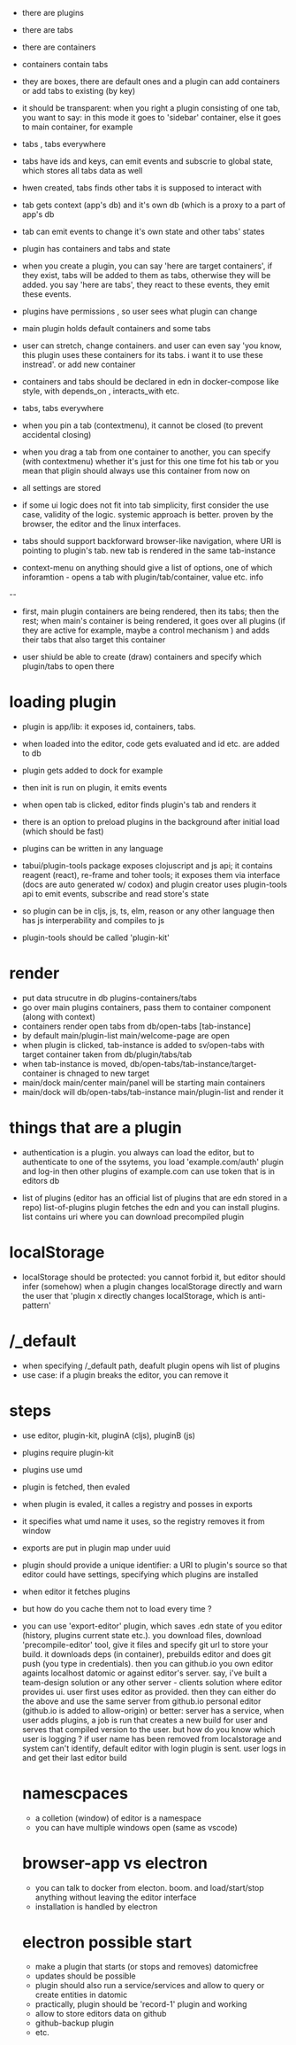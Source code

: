 
* there are plugins
* there are tabs
* there are containers

* containers contain tabs
* they are boxes, there are default ones and a plugin can add containers or add tabs to existing (by key)
* it should be transparent: when you right a plugin consisting of one tab, you want to say: in this mode it goes to 'sidebar' container, else it goes to main container, for example

* tabs , tabs everywhere
* tabs have ids and keys, can emit events and subscrie to global state, which stores all tabs data as well
* hwen created, tabs finds other tabs it is supposed to interact with
* tab gets context (app's db) and it's own db (which is a proxy to a part of app's db
* tab can emit events to change it's own state and other tabs' states

* plugin has containers and tabs and state
* when you create  a plugin, you can say 'here are target containers', if they exist, tabs will be added to them as tabs,
otherwise they will be added. you say 'here are tabs', they react to these events, they emit these events.
* plugins have permissions , so user sees what plugin can change

* main plugin holds default containers and some tabs

* user can stretch, change containers. and user can even say  'you know, this plugin uses these containers for its tabs. i want it to use these instread'. or add new container

* containers and tabs should be declared in edn in docker-compose like style, with depends_on , interacts_with etc.

* tabs, tabs everywhere

* when you pin a tab (contextmenu), it cannot be closed (to prevent accidental closing)
* when you drag a tab from one container to another, you can specify (with contextmenu) whether it's just for this one time fot his tab or you mean that pligin should always use this container from now on

* all settings are stored


* if some ui logic does not fit into tab simplicity, first consider the use case, validity of the logic. systemic approach is better. proven by the browser, the editor and the linux interfaces.

* tabs should support backforward browser-like navigation, where URI is pointing to plugin's tab. new tab is rendered in the same tab-instance

* context-menu on anything should give a list of options, one of which inforamtion - opens a tab with plugin/tab/container, value etc. info

--

* first, main plugin containers are being rendered, then its tabs; then the rest; when main's container is being rendered, it goes 
over all plugins (if they are active for example, maybe a control mechanism ) and adds their tabs that also target this container


* user shiuld be able to create (draw) containers and specify which plugin/tabs to open there 

# loading plugin 
* plugin is app/lib: it exposes id, containers, tabs.
* when loaded into the editor, code gets evaluated and id etc. are added to db
* plugin gets added to dock for example
* then init is run on plugin, it emits events
* when open tab is clicked, editor finds plugin's tab and renders it
* there is an option to preload plugins in the background after initial load (which should be fast)


* plugins can be written in any language
* tabui/plugin-tools package exposes clojuscript and js api; it contains reagent (react), re-frame and toher tools;
  it exposes them via interface (docs are auto generated w/ codox) and plugin creator uses plugin-tools api to emit events, subscribe and read store's state
* so plugin can be in cljs, js, ts, elm, reason or any other language then has js interperability and compiles to js
* plugin-tools should be called 'plugin-kit'


# render

* put data strucutre in db plugins-containers/tabs
* go over main plugins containers, pass them to container component (along with context)
* containers render open tabs from db/open-tabs [tab-instance]
* by default main/plugin-list main/welcome-page are open
* when plugin is clicked, tab-instance is added to sv/open-tabs with target container taken from db/plugin/tabs/tab 
* when tab-instance is moved, db/open-tabs/tab-instance/target-container is chnaged to new target
* main/dock main/center main/panel will be starting main containers
* main/dock will  db/open-tabs/tab-instance main/plugin-list and render it

# things that are a plugin

* authentication is a plugin. you always can load the editor, but to authenticate to one of the ssytems, you load 'example.com/auth' plugin and log-in
  then other plugins of example.com can use token that is in editors db

* list of plugins (editor has an official list of plugins that are edn stored in a repo)
  list-of-plugins plugin fetches the edn and you can install plugins.
  list contains uri where you can download precompiled plugin

# localStorage

* localStorage should be protected: you cannot forbid it, but editor should infer (somehow) when a plugin changes localStorage directly and warn the user that
  'plugin x directly changes localStorage, which is anti-pattern' 


# /_default

* when specifying /_default path, deafult plugin opens wih list of plugins
* use case: if a plugin breaks the editor, you can remove it


# steps

* use editor, plugin-kit, pluginA (cljs), pluginB (js) 
* plugins require plugin-kit
* plugins use umd 
* plugin is fetched, then evaled
* when plugin is evaled, it calles a registry and posses in exports
* it specifies what umd name it uses, so the registry removes it from window
* exports are put in plugin map under uuid
* plugin should provide a unique identifier: a URI to plugin's source
  so that editor could have settings, specifying which plugins are installed
* when editor it fetches plugins
* but how do you cache them not to load every time ?
* you can use 'export-editor' plugin, which saves .edn state of you editor (history, plugins current state etc.).
  you download files, download 'precompile-editor' tool, give it files and specify git url to store your build.
  it downloads deps (in container), prebuilds editor and does git push (you type in credentials).
  then you can github.io you own editor againts localhost datomic or against editor's server.
  say, i've built a team-design solution or any other server - clients solution where editor provides ui.
  user first uses editor as provided. then they can either do the above and use the same server from github.io personal editor (github.io is added to allow-origin)
  or better: server has a service, when user adds plugins, a job is run that creates a new build for user and serves that compiled version to the user.
  but how do you know which user is logging ? if user name has been removed from localstorage and system can't identify, default editor with login plugin is sent.
  user logs in and get their last editor build
  


  # namescpaces

  * a colletion (window) of editor is a namespace
  * you can have multiple windows open (same as vscode)


  # browser-app vs electron
    
    * you can talk to docker from electon. boom.
      and load/start/stop anything without leaving the editor interface
    * installation is handled by electron

  # electron possible start

    * make a plugin that starts (or stops and removes) datomicfree
    * updates should be possible
    * plugin should also run a service/services and allow to query or create entities in datomic
    * practically, plugin should be 'record-1' plugin and working
    * allow to store editors data on github
    * github-backup plugin
    * etc. 